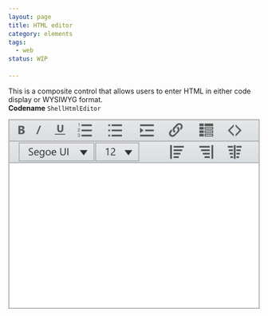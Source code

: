 ```yaml
---
layout: page
title: HTML editor
category: elements
tags:
  - web
status: WIP

---
```

This is a composite control that allows users to enter HTML in either code display or WYSIWYG format.  
**Codename** `ShellHtmlEditor`

![Alt text](../../images/elements/html-editor/html-editor-normal.svg)  